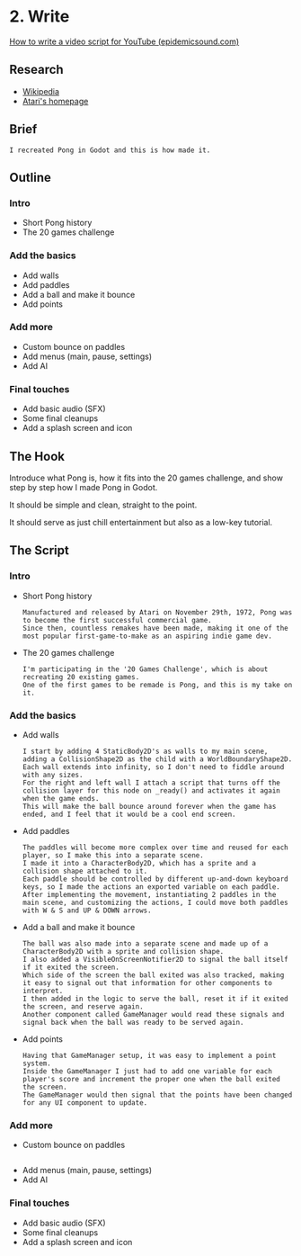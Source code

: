 # 2. Write

[How to write a video script for YouTube (epidemicsound.com)](https://www.epidemicsound.com/blog/how-to-write-a-video-script-for-youtube/)

## Research

- [Wikipedia](https://en.wikipedia.org/wiki/Pong)
- [Atari's homepage](https://atari.com/collections/pong-collection)

## Brief

```
I recreated Pong in Godot and this is how made it.
```

## Outline

### Intro
- Short Pong history
- The 20 games challenge

### Add the basics
- Add walls
- Add paddles
- Add a ball and make it bounce
- Add points

### Add more 
- Custom bounce on paddles
- Add menus (main, pause, settings)
- Add AI

### Final touches
- Add basic audio (SFX)
- Some final cleanups
- Add a splash screen and icon

## The Hook

Introduce what Pong is, how it fits into the 20 games challenge, and show step by step how I made Pong in Godot.

It should be simple and clean, straight to the point.

It should serve as just chill entertainment but also as a low-key tutorial.

## The Script

### Intro
- Short Pong history
  ```
  Manufactured and released by Atari on November 29th, 1972, Pong was to become the first successful commercial game.
  Since then, countless remakes have been made, making it one of the most popular first-game-to-make as an aspiring indie game dev.
  ```
- The 20 games challenge
  ```
  I'm participating in the '20 Games Challenge', which is about recreating 20 existing games.
  One of the first games to be remade is Pong, and this is my take on it.
  ```

### Add the basics
- Add walls
  ```
  I start by adding 4 StaticBody2D's as walls to my main scene, adding a CollisionShape2D as the child with a WorldBoundaryShape2D.
  Each wall extends into infinity, so I don't need to fiddle around with any sizes.
  For the right and left wall I attach a script that turns off the collision layer for this node on _ready() and activates it again when the game ends.
  This will make the ball bounce around forever when the game has ended, and I feel that it would be a cool end screen.
  ```
- Add paddles
  ```
  The paddles will become more complex over time and reused for each player, so I make this into a separate scene.
  I made it into a CharacterBody2D, which has a sprite and a collision shape attached to it.
  Each paddle should be controlled by different up-and-down keyboard keys, so I made the actions an exported variable on each paddle.
  After implementing the movement, instantiating 2 paddles in the main scene, and customizing the actions, I could move both paddles with W & S and UP & DOWN arrows.
  ```
- Add a ball and make it bounce
  ```
  The ball was also made into a separate scene and made up of a CharacterBody2D with a sprite and collision shape.
  I also added a VisibleOnScreenNotifier2D to signal the ball itself if it exited the screen.
  Which side of the screen the ball exited was also tracked, making it easy to signal out that information for other components to interpret.
  I then added in the logic to serve the ball, reset it if it exited the screen, and reserve again.
  Another component called GameManager would read these signals and signal back when the ball was ready to be served again.
  ```
- Add points
  ```
  Having that GameManager setup, it was easy to implement a point system.
  Inside the GameManager I just had to add one variable for each player's score and increment the proper one when the ball exited the screen.
  The GameManager would then signal that the points have been changed for any UI component to update.
  ```

### Add more 
- Custom bounce on paddles
  ```
  
  ```
- Add menus (main, pause, settings)
- Add AI

### Final touches
- Add basic audio (SFX)
- Some final cleanups
- Add a splash screen and icon
